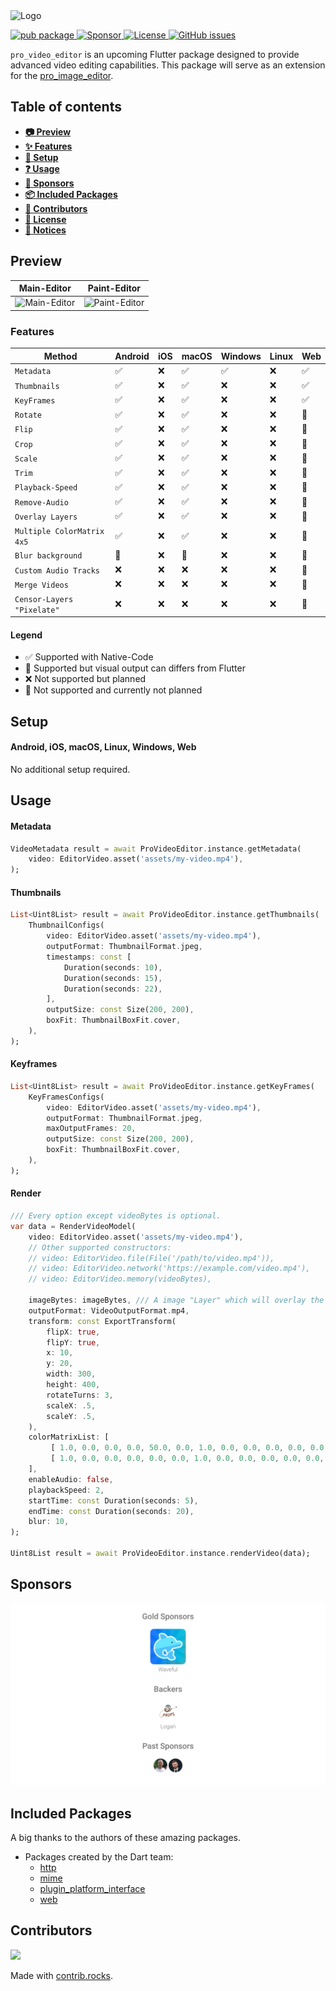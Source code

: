 <img src="https://github.com/hm21/pro_video_editor/blob/stable/assets/logo.jpg?raw=true" alt="Logo" />

<p>
    <a href="https://pub.dartlang.org/packages/pro_video_editor">
        <img src="https://img.shields.io/pub/v/pro_video_editor.svg" alt="pub package">
    </a>
    <a href="https://github.com/sponsors/hm21">
        <img src="https://img.shields.io/static/v1?label=Sponsor&message=%E2%9D%A4&logo=GitHub&color=%23f5372a" alt="Sponsor">
    </a>
    <a href="https://img.shields.io/github/license/hm21/pro_video_editor">
        <img src="https://img.shields.io/github/license/hm21/pro_video_editor" alt="License">
    </a>
    <a href="https://github.com/hm21/pro_video_editor/issues">
        <img src="https://img.shields.io/github/issues/hm21/pro_video_editor" alt="GitHub issues">
    </a> 
</p>

`pro_video_editor` is an upcoming Flutter package designed to provide advanced video editing capabilities. This package will serve as an extension for the [pro_image_editor](https://pub.dev/packages/pro_image_editor).


## Table of contents

- **[📷 Preview](#preview)**
- **[✨ Features](#features)**
- **[🔧 Setup](#setup)**
- **[❓ Usage](#usage)**
- **[💖 Sponsors](#sponsors)**
- **[📦 Included Packages](#included-packages)**
- **[🤝 Contributors](#contributors)**
- **[📜 License](LICENSE)**
- **[📜 Notices](NOTICES)**

## Preview
<table>
  <thead>
    <tr>
      <th align="center">Main-Editor</th>
      <th align="center">Paint-Editor</th>
    </tr>
  </thead>
  <tbody>
    <tr>
      <td align="center" width="50%">
        <img src="https://github.com/hm21/pro_video_editor/blob/stable/assets/preview/main_editor.jpg?raw=true" alt="Main-Editor" />
      </td>
      <td align="center" width="50%">
        <img src="https://github.com/hm21/pro_video_editor/blob/stable/assets/preview/paint_editor.jpg?raw=true" alt="Paint-Editor" />
      </td>
    </tr>
  </tbody>
</table>


### Features

| Method                     | Android | iOS  | macOS  | Windows  | Linux  | Web   |
|----------------------------|---------|------|--------|----------|--------|-------|
| `Metadata`                 | ✅      | ❌  | ✅     | ✅      | ❌     | ✅   |
| `Thumbnails`               | ✅      | ❌  | ✅     | ❌      | ❌     | ✅   |
| `KeyFrames`                | ✅      | ❌  | ✅     | ❌      | ❌     | ✅   |
| `Rotate`                   | ✅      | ❌  | ✅     | ❌      | ❌     | 🚫   |
| `Flip`                     | ✅      | ❌  | ✅     | ❌      | ❌     | 🚫   |
| `Crop`                     | ✅      | ❌  | ✅     | ❌      | ❌     | 🚫   |
| `Scale`                    | ✅      | ❌  | ✅     | ❌      | ❌     | 🚫   |
| `Trim`                     | ✅      | ❌  | ✅     | ❌      | ❌     | 🚫   |
| `Playback-Speed`           | ✅      | ❌  | ✅     | ❌      | ❌     | 🚫   |
| `Remove-Audio`             | ✅      | ❌  | ✅     | ❌      | ❌     | 🚫   |
| `Overlay Layers`           | ✅      | ❌  | ✅     | ❌      | ❌     | 🚫   |
| `Multiple ColorMatrix 4x5` | ✅      | ❌  | ✅     | ❌      | ❌     | 🚫   |
| `Blur background`          | 🧪      | ❌  | 🧪     | ❌      | ❌     | 🚫   |
| `Custom Audio Tracks`      | ❌      | ❌  | ❌     | ❌      | ❌     | 🚫   |
| `Merge Videos`             | ❌      | ❌  | ❌     | ❌      | ❌     | 🚫   |
| `Censor-Layers "Pixelate"` | ❌      | ❌  | ❌     | ❌      | ❌     | 🚫   |



#### Legend
- ✅ Supported with Native-Code 
- 🧪 Supported but visual output can differs from Flutter
- ❌ Not supported but planned
- 🚫 Not supported and currently not planned

## Setup

#### Android, iOS, macOS, Linux, Windows, Web

No additional setup required.

## Usage
#### Metadata
```dart
VideoMetadata result = await ProVideoEditor.instance.getMetadata(
    video: EditorVideo.asset('assets/my-video.mp4'),
);
```

#### Thumbnails 

```dart
List<Uint8List> result = await ProVideoEditor.instance.getThumbnails(
    ThumbnailConfigs(
        video: EditorVideo.asset('assets/my-video.mp4'),
        outputFormat: ThumbnailFormat.jpeg,
        timestamps: const [
            Duration(seconds: 10),
            Duration(seconds: 15),
            Duration(seconds: 22),
        ],
        outputSize: const Size(200, 200),
        boxFit: ThumbnailBoxFit.cover,
    ),
);
```

#### Keyframes

```dart
List<Uint8List> result = await ProVideoEditor.instance.getKeyFrames(
    KeyFramesConfigs(
        video: EditorVideo.asset('assets/my-video.mp4'),
        outputFormat: ThumbnailFormat.jpeg,
        maxOutputFrames: 20,
        outputSize: const Size(200, 200),
        boxFit: ThumbnailBoxFit.cover,
    ),
);
```

#### Render
```dart
/// Every option except videoBytes is optional.
var data = RenderVideoModel(
    video: EditorVideo.asset('assets/my-video.mp4'),
    // Other supported constructors:
    // video: EditorVideo.file(File('/path/to/video.mp4')),
    // video: EditorVideo.network('https://example.com/video.mp4'),
    // video: EditorVideo.memory(videoBytes),
    
    imageBytes: imageBytes, /// A image "Layer" which will overlay the video.
    outputFormat: VideoOutputFormat.mp4,
    transform: const ExportTransform(
        flipX: true,
        flipY: true,
        x: 10,
        y: 20,
        width: 300,
        height: 400,
        rotateTurns: 3,
        scaleX: .5,
        scaleY: .5,
    ),
    colorMatrixList: [
         [ 1.0, 0.0, 0.0, 0.0, 50.0, 0.0, 1.0, 0.0, 0.0, 0.0, 0.0, 0.0, 1.0, 0.0, 0.0, 0.0, 0.0, 0.0, 1.0, 0.0 ],
         [ 1.0, 0.0, 0.0, 0.0, 0.0, 0.0, 1.0, 0.0, 0.0, 0.0, 0.0, 0.0, 1.0, 0.0, 0.0, 0.0, 0.0, 0.0, 1.0, 0.0 ],
    ],
    enableAudio: false,
    playbackSpeed: 2,
    startTime: const Duration(seconds: 5),
    endTime: const Duration(seconds: 20),
    blur: 10,
);

Uint8List result = await ProVideoEditor.instance.renderVideo(data);
```


## Sponsors 
<p align="center">
  <a href="https://github.com/sponsors/hm21">
    <img src='https://raw.githubusercontent.com/hm21/sponsors/main/sponsorkit/sponsors.svg'/>
  </a>
</p>

## Included Packages

A big thanks to the authors of these amazing packages.

- Packages created by the Dart team:
  - [http](https://pub.dev/packages/http)
  - [mime](https://pub.dev/packages/mime)
  - [plugin_platform_interface](https://pub.dev/packages/plugin_platform_interface)
  - [web](https://pub.dev/packages/web)


## Contributors
<a href="https://github.com/hm21/pro_video_editor/graphs/contributors">
  <img src="https://contrib.rocks/image?repo=hm21/pro_video_editor" />
</a>

Made with [contrib.rocks](https://contrib.rocks).
